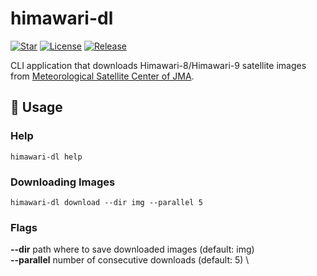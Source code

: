 # himawari-dl

[![Star](https://img.shields.io/github/stars/ej-agas/himawari-dl.svg?style=flat-square)](https://github.com/ej-agas/himawari-dl/stargazers) [![License](https://img.shields.io/github/license/ej-agas/himawari-dl.svg?style=flat-square)](https://github.com/ej-agas/ph-locations/blob/main/LICENSE) [![Release](https://img.shields.io/github/release/ej-agas/himawari-dl.svg?style=flat-square)](https://github.com/ej-agas/himawari-dl/releases)

CLI application that downloads Himawari-8/Himawari-9 satellite images from [Meteorological Satellite Center of JMA](https://www.data.jma.go.jp/mscweb/en/index.html).

## 📖 Usage

### Help
```shell
himawari-dl help
```

### Downloading Images
```shell
himawari-dl download --dir img --parallel 5
```
### Flags
**--dir** path where to save downloaded images (default: img) \
**--parallel** number of consecutive downloads (default: 5) \